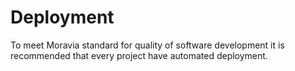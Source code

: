 # Deployment

To meet Moravia standard for quality of software development it is recommended that every project have automated deployment.
